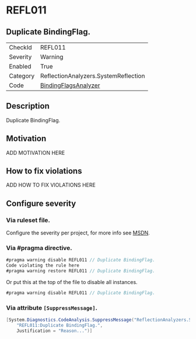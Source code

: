 # REFL011
## Duplicate BindingFlag.

<!-- start generated table -->
<table>
  <tr>
    <td>CheckId</td>
    <td>REFL011</td>
  </tr>
  <tr>
    <td>Severity</td>
    <td>Warning</td>
  </tr>
  <tr>
    <td>Enabled</td>
    <td>True</td>
  </tr>
  <tr>
    <td>Category</td>
    <td>ReflectionAnalyzers.SystemReflection</td>
  </tr>
  <tr>
    <td>Code</td>
    <td><a href="https://github.com/DotNetAnalyzers/ReflectionAnalyzers/blob/master/ReflectionAnalyzers/NodeAnalzers/BindingFlagsAnalyzer.cs">BindingFlagsAnalyzer</a></td>
  </tr>
</table>
<!-- end generated table -->

## Description

Duplicate BindingFlag.

## Motivation

ADD MOTIVATION HERE

## How to fix violations

ADD HOW TO FIX VIOLATIONS HERE

<!-- start generated config severity -->
## Configure severity

### Via ruleset file.

Configure the severity per project, for more info see [MSDN](https://msdn.microsoft.com/en-us/library/dd264949.aspx).

### Via #pragma directive.
```C#
#pragma warning disable REFL011 // Duplicate BindingFlag.
Code violating the rule here
#pragma warning restore REFL011 // Duplicate BindingFlag.
```

Or put this at the top of the file to disable all instances.
```C#
#pragma warning disable REFL011 // Duplicate BindingFlag.
```

### Via attribute `[SuppressMessage]`.

```C#
[System.Diagnostics.CodeAnalysis.SuppressMessage("ReflectionAnalyzers.SystemReflection", 
    "REFL011:Duplicate BindingFlag.", 
    Justification = "Reason...")]
```
<!-- end generated config severity -->